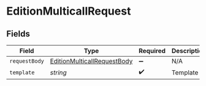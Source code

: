 # EditionMulticallRequest


## Fields

| Field                                                                                 | Type                                                                                  | Required                                                                              | Description                                                                           |
| ------------------------------------------------------------------------------------- | ------------------------------------------------------------------------------------- | ------------------------------------------------------------------------------------- | ------------------------------------------------------------------------------------- |
| `requestBody`                                                                         | [EditionMulticallRequestBody](../../models/operations/editionmulticallrequestbody.md) | :heavy_minus_sign:                                                                    | N/A                                                                                   |
| `template`                                                                            | *string*                                                                              | :heavy_check_mark:                                                                    | Template id                                                                           |